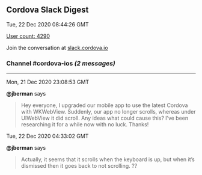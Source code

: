 ## Cordova Slack Digest
Tue, 22 Dec 2020 08:44:26 GMT

[User count: 4290](https://cordova.slack.com/)


Join the conversation at [slack.cordova.io](http://slack.cordova.io/)

### __Channel #cordova-ios__ _(2 messages)_
---

Mon, 21 Dec 2020 23:08:53 GMT

__@jberman__ says 
> Hey everyone, I upgraded our mobile app to use the latest Cordova with WKWebView. Suddenly, our app no longer scrolls, whereas under UIWebView it did scroll. Any ideas what could cause this? I’ve been researching it for a while now with no luck. Thanks!
> 

Tue, 22 Dec 2020 04:33:02 GMT

__@jberman__ says 
> Actually, it seems that it scrolls when the keyboard is up, but when it’s dismissed then it goes back to not scrolling. ??
> 
